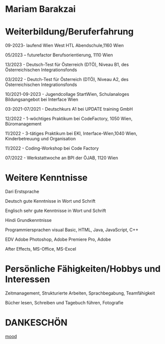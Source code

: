 # Mariam Barakzai 
# Weiterbildung/Beruferfahrung
>
09-2023-           laufend Wien West HTL Abendschule,1160 Wien
>
05/2023 –          futurefactor Berufsorientierung, 1110 Wien 
>
13/2023 -          Deutsch-Test für Österreich (DTÖ), Niveau B1, des Österreichischen Integrationsfonds
>
03/2022 -          Deutch-Test für Österreich (DTÖ), Niveau A2, des Österreichischen Integrationsfonds
>
10/2021-09-2023 -  Jugendcollage StartWien, Schulanaloges Bildungsangebot bei Interface Wien
>
03-2021-07/2021 -  Deutschkurs A1 bei UPDATE training GmbH
>
12/2022 -          1-wöchtiges Praktikum bei CodeFactory, 1050 Wien, Büromanagement
>
11/2022 -          3-tätiges Praktikum bei EKI, Interface-Wien,1040 Wien, Kinderbetreuung und Organisation 
>
11/2022 -          Coding-Workshop bei Code Factory
>
07/2022 -          Werkstattwoche an BPI der ÖJAB, 1120 Wien
>
# Weitere Kenntnisse
>
Dari Erstsprache
>
Deutsch gute Kenntnisse in Wort und Schrift 
>
Englisch sehr gute Kenntnisse in Wort und Schrift
>
Hindi Grundkenntnisse 
>
Programmiersprachen visual Basic, HTML, Java, JavaScript, C++
>
EDV Adobe Photoshop, Adobe Premiere Pro, Adobe 
>
After Effects, MS-Office, MS-Excel
>
# Persönliche Fähigkeiten/Hobbys und Interessen 
>
Zeitmanagement, Strukturierte Arbeiten, Sprachbegabung, Teamfähigkeit 
>
Bücher lesen, Schreiben und Tagebuch führen, Fotografie 
>
# DANKESCHÖN 
[mood](https://i.pinimg.com/564x/c7/b7/3d/c7b73d7c7cc62cf9b47c3dda33296618.jpg)
